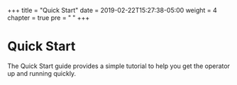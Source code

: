 +++
title = "Quick Start"
date = 2019-02-22T15:27:38-05:00
weight = 4
chapter = true
pre = "<b> </b>"
+++



# Quick Start

The Quick Start guide provides a simple tutorial to help you get the operator up and running quickly.
